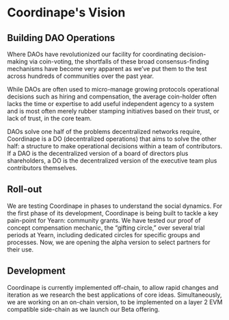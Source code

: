 # Coordinape's Vision

## Building DAO Operations

Where DAOs have revolutionized our facility for coordinating decision-making via coin-voting, the shortfalls of these broad consensus-finding mechanisms have become very apparent as we’ve put them to the test across hundreds of communities over the past year. 

While DAOs are often used to micro-manage growing protocols operational decisions such as hiring and compensation, the average coin-holder often lacks the time or expertise to add useful independent agency to a system and is most often merely rubber stamping initiatives based on their trust, or lack of trust, in the core team. 

DAOs solve one half of the problems decentralized networks require, Coordinape is a DO (decentralized operations) that aims to solve the other half: a structure to make operational decisions within a team of contributors. If a DAO is the decentralized version of a board of directors plus shareholders, a DO is the decentralized version of the executive team plus contributors themselves.

## Roll-out

We are testing Coordinape in phases to understand the social dynamics. For the first phase of its development, Coordinape is being built to tackle a key pain-point for Yearn: community grants. We have tested our proof of concept compensation mechanic, the “gifting circle,” over several trial periods at Yearn, including dedicated circles for specific groups and processes.  Now, we are opening the alpha version to select partners for their use.   

## Development

Coordinape is currently implemented off-chain, to allow rapid changes and iteration as we research the best applications of core ideas.  Simultaneously, we are working on an on-chain version, to be implemented on a layer 2 EVM compatible side-chain as we launch our Beta offering.

